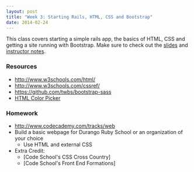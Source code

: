 ```yaml
---
layout: post
title: "Week 3: Starting Rails, HTML, CSS and Bootstrap"
date: 2014-02-24
---
```


This class covers starting a simple rails app, the basics of HTML, CSS and
getting a site running with Bootstrap. Make sure to check out the
[slides][1] and [instructor notes][3].

### Resources
* http://www.w3schools.com/html/
* http://www.w3schools.com/cssref/
* https://github.com/twbs/bootstrap-sass
* [HTML Color Picker][2]

### Homework
* http://www.codecademy.com/tracks/web
* Build a basic webpage for Durango Ruby School or an organization of your choice
  * Use HTML and external CSS
* Extra Credit:
  * [Code School's CSS Cross Country]
  * [Code School's Front End Formations]


[1]: /slides/week-3.html
[2]: http://www.w3schools.com/tags/ref_colorpicker.asp
[3]: https://github.com/durango-ruby-school/Instructor-Notes/blob/master/Week-03-Beginning-Rails.md
[4]: https://www.codeschool.com/courses/css-cross-country
[5]: https://www.codeschool.com/courses/front-end-formations
